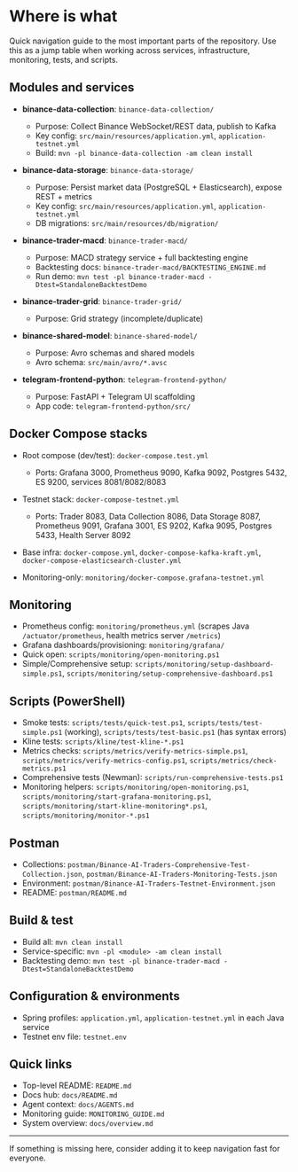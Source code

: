 # Where is what

Quick navigation guide to the most important parts of the repository. Use this as a jump table when working across services, infrastructure, monitoring, tests, and scripts.

## Modules and services
- **binance-data-collection**: `binance-data-collection/`
  - Purpose: Collect Binance WebSocket/REST data, publish to Kafka
  - Key config: `src/main/resources/application.yml`, `application-testnet.yml`
  - Build: `mvn -pl binance-data-collection -am clean install`

- **binance-data-storage**: `binance-data-storage/`
  - Purpose: Persist market data (PostgreSQL + Elasticsearch), expose REST + metrics
  - Key config: `src/main/resources/application.yml`, `application-testnet.yml`
  - DB migrations: `src/main/resources/db/migration/`

- **binance-trader-macd**: `binance-trader-macd/`
  - Purpose: MACD strategy service + full backtesting engine
  - Backtesting docs: `binance-trader-macd/BACKTESTING_ENGINE.md`
  - Run demo: `mvn test -pl binance-trader-macd -Dtest=StandaloneBacktestDemo`

- **binance-trader-grid**: `binance-trader-grid/`
  - Purpose: Grid strategy (incomplete/duplicate)

- **binance-shared-model**: `binance-shared-model/`
  - Purpose: Avro schemas and shared models
  - Avro schema: `src/main/avro/*.avsc`

- **telegram-frontend-python**: `telegram-frontend-python/`
  - Purpose: FastAPI + Telegram UI scaffolding
  - App code: `telegram-frontend-python/src/`

## Docker Compose stacks
- Root compose (dev/test): `docker-compose.test.yml`
  - Ports: Grafana 3000, Prometheus 9090, Kafka 9092, Postgres 5432, ES 9200, services 8081/8082/8083

- Testnet stack: `docker-compose-testnet.yml`
  - Ports: Trader 8083, Data Collection 8086, Data Storage 8087, Prometheus 9091, Grafana 3001, ES 9202, Kafka 9095, Postgres 5433, Health Server 8092

- Base infra: `docker-compose.yml`, `docker-compose-kafka-kraft.yml`, `docker-compose-elasticsearch-cluster.yml`

- Monitoring-only: `monitoring/docker-compose.grafana-testnet.yml`

## Monitoring
- Prometheus config: `monitoring/prometheus.yml` (scrapes Java `/actuator/prometheus`, health metrics server `/metrics`)
- Grafana dashboards/provisioning: `monitoring/grafana/`
- Quick open: `scripts/monitoring/open-monitoring.ps1`
- Simple/Comprehensive setup: `scripts/monitoring/setup-dashboard-simple.ps1`, `scripts/monitoring/setup-comprehensive-dashboard.ps1`

## Scripts (PowerShell)
- Smoke tests: `scripts/tests/quick-test.ps1`, `scripts/tests/test-simple.ps1` (working), `scripts/tests/test-basic.ps1` (has syntax errors)
- Kline tests: `scripts/kline/test-kline-*.ps1`
- Metrics checks: `scripts/metrics/verify-metrics-simple.ps1`, `scripts/metrics/verify-metrics-config.ps1`, `scripts/metrics/check-metrics.ps1`
- Comprehensive tests (Newman): `scripts/run-comprehensive-tests.ps1`
- Monitoring helpers: `scripts/monitoring/open-monitoring.ps1`, `scripts/monitoring/start-grafana-monitoring.ps1`, `scripts/monitoring/start-kline-monitoring*.ps1`, `scripts/monitoring/monitor-*.ps1`

## Postman
- Collections: `postman/Binance-AI-Traders-Comprehensive-Test-Collection.json`, `postman/Binance-AI-Traders-Monitoring-Tests.json`
- Environment: `postman/Binance-AI-Traders-Testnet-Environment.json`
- README: `postman/README.md`

## Build & test
- Build all: `mvn clean install`
- Service-specific: `mvn -pl <module> -am clean install`
- Backtesting demo: `mvn test -pl binance-trader-macd -Dtest=StandaloneBacktestDemo`

## Configuration & environments
- Spring profiles: `application.yml`, `application-testnet.yml` in each Java service
- Testnet env file: `testnet.env`

## Quick links
- Top-level README: `README.md`
- Docs hub: `docs/README.md`
- Agent context: `docs/AGENTS.md`
- Monitoring guide: `MONITORING_GUIDE.md`
- System overview: `docs/overview.md`

---

If something is missing here, consider adding it to keep navigation fast for everyone.


